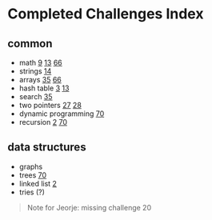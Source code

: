 # Completed Challenges Index

## common

- math [9](./9) [13](./13) [66](./66)
- strings [14](./14)
- arrays [35](./35) [66](./66)
- hash table [3](./3) [13](./13)
- search [35](./35)
- two pointers [27](./27) [28](./28)
- dynamic programming [70](./70)
- recursion [2](./2) [70](./70)


## data structures

- graphs
- trees [70](./70)
- linked list [2](./2)
- tries (?)

> Note for Jeorje: missing challenge 20